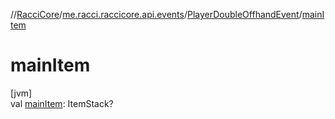 //[RacciCore](../../../index.md)/[me.racci.raccicore.api.events](../index.md)/[PlayerDoubleOffhandEvent](index.md)/[mainItem](main-item.md)

# mainItem

[jvm]\
val [mainItem](main-item.md): ItemStack?
